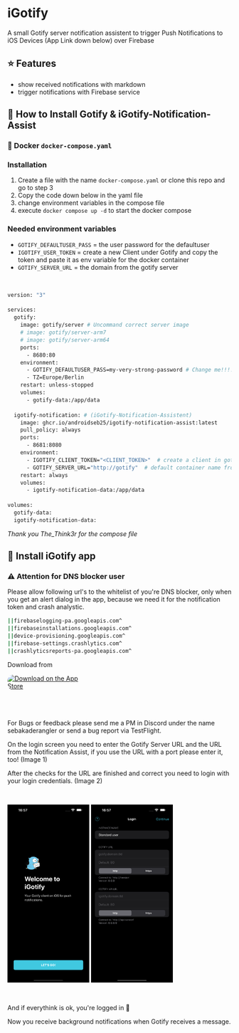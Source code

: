 # iGotify

A small Gotify server notification assistent to trigger Push Notifications to iOS Devices (App Link down below) over Firebase

## ⭐ Features

* show received notifications with markdown
* trigger notifications with Firebase service

## 🔧 How to Install Gotify & iGotify-Notification-Assist

### 🐳 Docker `docker-compose.yaml`

### Installation

1. Create a file with the name `docker-compose.yaml` or clone this repo and go to step 3
2. Copy the code down below in the yaml file
3. change environment variables in the compose file
4. execute `docker compose up -d` to start the docker compose

### Needed environment variables

* `GOTIFY_DEFAULTUSER_PASS` = the user password for the defaultuser
* `IGOTIFY_USER_TOKEN` = create a new Client under Gotify and copy the token and paste it as env variable for the docker container
* `GOTIFY_SERVER_URL` = the domain from the gotify server

&nbsp;

```bash
version: "3"

services:
  gotify:
    image: gotify/server # Uncommand correct server image
    # image: gotify/server-arm7
    # image: gotify/server-arm64
    ports:
      - 8680:80
    environment:
      - GOTIFY_DEFAULTUSER_PASS=my-very-strong-password # Change me!!!!!
      - TZ=Europe/Berlin
    restart: unless-stopped
    volumes:
      - gotify-data:/app/data

  igotify-notification: # (iGotify-Notification-Assistent)
    image: ghcr.io/androidseb25/igotify-notification-assist:latest
    pull_policy: always
    ports:
      - 8681:8080
    environment:
      - IGOTIFY_CLIENT_TOKEN="<CLIENT_TOKEN>"  # create a client in gotify an add here the client token
      - GOTIFY_SERVER_URL="http://gotify"  # default container name from gotify server
    restart: always
    volumes:
      - igotify-notification-data:/app/data

volumes:
  gotify-data:
  igotify-notification-data:
```
*Thank you The_Think3r for the compose file*

## 🔧 Install iGotify app

### ⚠️ Attention for DNS blocker user

Please allow following url's to the whitelist of you're DNS blocker, only when you get an alert dialog in the app, because we need it for the notification token and crash analystic.

```bash
||firebaselogging-pa.googleapis.com^
||firebaseinstallations.googleapis.com^
||device-provisioning.googleapis.com^
||firebase-settings.crashlytics.com^
||crashlyticsreports-pa.googleapis.com^
```

Download from

<a href="https://apps.apple.com/de/app/igotify/id6473452512?itsct=apps_box_badge&amp;itscg=30200" style="display: inline-block; overflow: hidden; border-radius: 13px; width: 180px; height: 83px;"><img src="https://tools.applemediaservices.com/api/badges/download-on-the-app-store/black/de-de?size=250x83&amp;releaseDate=1702425600" alt="Download on the App Store" style="border-radius: 13px; width: 180px; height: 83px;"></a>

For Bugs or feedback please send me a PM in Discord under the name sebakaderangler or send a bug report via TestFlight.

On the login screen you need to enter the Gotify Server URL and the URL from the Notification Assist, if you use the URL with a port please enter it, too! (Image 1)

After the checks for the URL are finished and correct you need to login with your login credentials. (Image 2)

&nbsp;

![login_screen_urls](https://github.com/androidseb25/iGotify-Notification-Assistent/blob/main/login_screen_1.png)
![login_screen_credentials](https://github.com/androidseb25/iGotify-Notification-Assistent/blob/main/login_screen_2.png)

&nbsp;
 
And if everythink is ok, you're logged in 🎉

Now you receive background notifications when Gotify receives a message.
